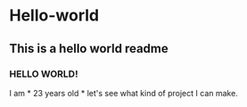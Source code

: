 # Hello-world
## This is a hello world readme 
### HELLO WORLD!
I am * 23 years old * let's see what kind of project I can make.
